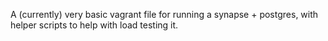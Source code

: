 A (currently) very basic vagrant file for running a synapse + postgres, with
helper scripts to help with load testing it.

